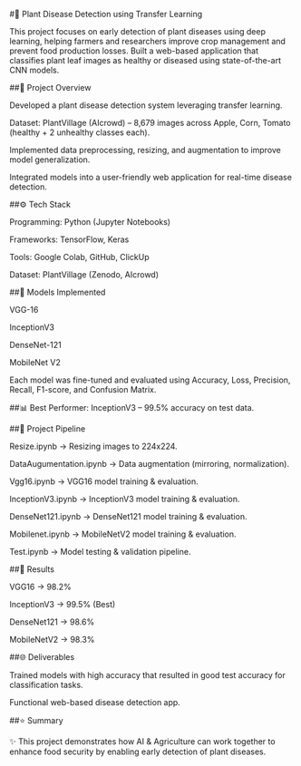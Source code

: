 #🌱 Plant Disease Detection using Transfer Learning

This project focuses on early detection of plant diseases using deep learning, helping farmers and researchers improve crop management and prevent food production losses. Built a web-based application that classifies plant leaf images as healthy or diseased using state-of-the-art CNN models.

##📌 Project Overview

Developed a plant disease detection system leveraging transfer learning.

Dataset: PlantVillage (AIcrowd) – 8,679 images across Apple, Corn, Tomato (healthy + 2 unhealthy classes each).

Implemented data preprocessing, resizing, and augmentation to improve model generalization.

Integrated models into a user-friendly web application for real-time disease detection.

##⚙️ Tech Stack

Programming: Python (Jupyter Notebooks)

Frameworks: TensorFlow, Keras

Tools: Google Colab, GitHub, ClickUp

Dataset: PlantVillage (Zenodo, AIcrowd)

##🧠 Models Implemented

VGG-16

InceptionV3

DenseNet-121

MobileNet V2

Each model was fine-tuned and evaluated using Accuracy, Loss, Precision, Recall, F1-score, and Confusion Matrix.

##📊 Best Performer: InceptionV3 – 99.5% accuracy on test data.

##📂 Project Pipeline 

Resize.ipynb → Resizing images to 224x224.

DataAugumentation.ipynb → Data augmentation (mirroring, normalization).

Vgg16.ipynb → VGG16 model training & evaluation.

InceptionV3.ipynb → InceptionV3 model training & evaluation.

DenseNet121.ipynb → DenseNet121 model training & evaluation.

Mobilenet.ipynb → MobileNetV2 model training & evaluation.

Test.ipynb → Model testing & validation pipeline.

##🚀 Results

VGG16 → 98.2%

InceptionV3 → 99.5% (Best)

DenseNet121 → 98.6%

MobileNetV2 → 98.3%

##🌐 Deliverables

Trained models with high accuracy that resulted in good test accuracy for classification tasks.

Functional web-based disease detection app.

##⭐️ Summary

✨ This project demonstrates how AI & Agriculture can work together to enhance food security by enabling early detection of plant diseases.
